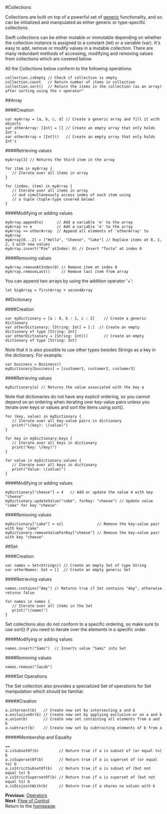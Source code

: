 #Collections  

Collections are built on top of a powerful set of [generic](https://developer.apple.com/library/ios/documentation/Swift/Conceptual/Swift_Programming_Language/Generics.html#//apple_ref/doc/uid/TP40014097-CH26-ID179) functionality, and so can be initialized and manipulated as either generic or type-specific collections.  

Swift collections can be either mutable or immutable depending on whether the collection instance is assigned to a constant (let) or a variable (var). It's easy to add, remove or modify values in a mutable collection. There are many redundant methods of accessing, modifying and removing values from collections which are covered below.  

All the Collections below conform to the following operations:  
```
collection.isEmpty // Check if collection is empty
collection.count   // Return number of items in collection
collection.sort()  // Return the items in the collection (as an array) after sorting using the < operator"
```

##Array  

####Creation  
```
var myArray = [a, b, c, d] // Create a generic array and fill it with objects
var otherArray: [Int] = [] // Create an empty array that only holds Int's
var otherArray = [Int]()   // Create an empty array that only holds Int's
```

####Retrieving values  
```
myArray[3] // Returns the third item in the array

for item in myArray {
   // Iterate over all items in array
}

for (index, item) in myArray {
   // Iterate over all items in array
   // and simultaneously access index of each item using
   // a tuple (tuple-type covered below)
}
```

####Modifying or adding values  
```
myArray.append(e)      // Add a variable 'e' to the array
myArray += e           // Add a variable 'e' to the array
myArray += otherArray  // Append all elements of 'otherArray' to myArray
myArray[0...2] = ["Hello", "Cheese", "Cake"] // Replace items at 0, 1, 2, 3 with new values
myArray.insert("Pie" atIndex: 0) // Insert "Torta" at index 0
```

####Removing values  
```
myArray.removeAtIndex(0) // Remove item at index 0
myArray.removeLast()     // Remove last item from array
```

You can append two arrays by using the addition operator '+':  
```
let bigArray = firstArray + secondArray
```

##Dictionary  

####Creation  
```
var myDictionary = [a : 0, b : 1, c : 2]    // Create a generic dictionary  
var otherDictionary: [String: Int] = [:]  // Create an empty dictionary of type [String: Int]
var otherDictionary = [String: Int]()       // Create an empty dictionary of type [String: Int]
```

Note that it is also possible to use other types besides Strings as a key in the dictionary. For example:  
```
var business = Business()
myDictionary[business] = [customer1, customer2, customer3]
```

####Retrieving values  
```
myDictionary[a] // Returns the value associated with the key a
```

Note that dictionaries do not have any explicit ordering, so you cannot depend on an ordering when iterating over key-value pairs unless you iterate over keys or values and sort the items using sort().
```
for (key, value) in myDictionary {
   // Iterate over all key-value pairs in dictionary
   print("\(key): \(value)")
}

for key in myDictionary.keys {
   // Iterate over all keys in dictionary
   print("Key: \(key)")
}

for value in myDictionary.values {
   // Iterate over all keys in dictionary
   print("Value: \(value)")
}
```

####Modifying or adding values  
```
myDictionary["cheese"] = 4   // Add or update the value 4 with key "cheese"
myDictionary.updateValue("cake", forKey: "cheese") // Update value "cake" for key "cheese"
```

####Removing values  
```
myDictionary["cake"] = nil               // Remove the key-value pair with key "cake"
myDictionary.removeValueForKey["cheese"] // Remove the key-value pair with key "cheese"
```

##Set  

####Creation  
```
var names = Set<String>() // Create an empty Set of type String
var otherNames: Set = []  // Create an empty generic Set
```

####Retrieving values  
```
names.contains("Amy") // Returns true if Set contains "Amy", otherwise returns false

for names in names {
   // Iterate over all items in the Set
   print("\(name)")
}
```

Set collections also do not conform to a specific ordering, so make sure to use sort() if you need to iterate over the elements in a specific order.  

####Modifying or adding values  
```
names.insert("Sami")  // Inserts value "Sami" into Set
```

####Removing values  
```
names.remove("Jacob")
```

####Set Operations  

The Set collection also provides a specialized Set of operations for Set manipulation which should be familiar.  

#####Creation  
```
a.intersect(b)   // Create new set by intersecting a and b
a.exclusiveOr(b) // Create new set by applying exclusive-or on a and b
a.union(b)       // Create new set containing all elements from a and b
a.subtract(b)    // Create new set by subtracting elements of b from a
```

#####Membership and Equality  
```
==
a.isSubsetOf(b)         // Return true if a is subset of (or equal to) b
a.isSupersetOf(b)       // Return true if a is superset of (or equal to) b
a.isStrictSubsetOf(b)   // Return true if a is subset of (but not equal to) b
a.isStrictSupersetOf(b) // Return true if a is superset of (but not equal to) b
a.isDisjointWith(b)     // Return true if a shares no values with b
```


**Previous**: [Operators](operators.md)  
**Next**: [Flow of Control](control-flow.md)  
Return to the [homepage](README.md).

